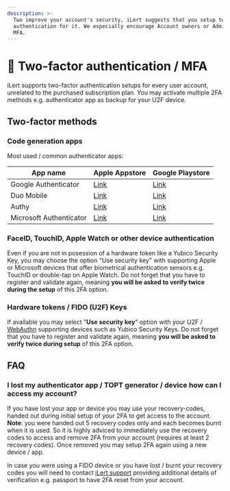 ```yaml
---
description: >-
  Two improve your account's security, iLert suggests that you setup two-factor
  authentication for it. We especially encourage Account owners or Admins to use
  MFA.
---
```


# 🔐 Two-factor authentication / MFA

iLert supports two-factor authentication setups for every user account, unrelated to the purchased subscription plan. You may activate multiple 2FA methods e.g. authenticator app as backup for your U2F device.

## Two-factor methods

### Code generation apps

Most used / common authenticator apps:

| App name                | Apple Appstore                                                            | Google Playstore                                                                                           |
| ----------------------- | ------------------------------------------------------------------------- | ---------------------------------------------------------------------------------------------------------- |
| Google Authenticator    | [Link](https://apps.apple.com/de/app/google-authenticator/id388497605)    | [Link](https://play.google.com/store/apps/details?id=com.google.android.apps.authenticator2\&hl=de\&gl=US) |
| Duo Mobile              | [Link](https://apps.apple.com/de/app/duo-mobile/id422663827)              | [Link](https://play.google.com/store/apps/details?id=com.duosecurity.duomobile\&hl=de\&gl=US)              |
| Authy                   | [Link](https://apps.apple.com/de/app/twilio-authy/id494168017)            | [Link](https://play.google.com/store/apps/details?id=com.authy.authy\&hl=de\&gl=US)                        |
| Microsoft Authenticator | [Link](https://apps.apple.com/de/app/microsoft-authenticator/id983156458) | [Link](https://play.google.com/store/apps/details?id=com.azure.authenticator\&hl=de\&gl=US)                |

### FaceID, TouchID, Apple Watch or other device authentication

Even if you are not in posession of a hardware token like a Yubico Security Key, you may choose the option "Use security key" with supporting Apple or Microsoft devices that offer biometrical authentication sensors e.g. TouchID or double-tap on Apple Watch. Do not forget that you have to register and validate again, meaning **you will be asked to verify twice during the setup** of this 2FA option.

### Hardware tokens / FIDO (U2F) Keys

If available you may select "**Use security key**" option with your U2F / [WebAuthn](https://www.w3.org/TR/webauthn-2/) supporting devices such as Yubico Security Keys. Do not forget that you have to register and validate again, meaning **you will be asked to verify twice during setup** of this 2FA option.

## FAQ

### I lost my authenticator app / TOPT generator / device how can I access my account?

If you have lost your app or device you may use your recovery-codes, handed out during initial setup of your 2FA to get access to the account. **Note**: you were handed out 5 recovery codes only and each becomes burnt when it is used. So it is highly adviced to immediately use the recovery codes to access and remove 2FA from your account (requires at least 2 recovery codes). Once removed you may setup 2FA again using a new device / app.

In case you were using a FIDO device or you have lost / burnt your recovery codes you will need to contact [iLert support](../contact.md#support) providing additional details of verification e.g. passport to have 2FA reset from your account.
